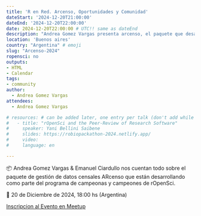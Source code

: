 ```yaml
---
title: 'R en Red. Arcenso, Oportunidades y Comunidad'
dateStart: '2024-12-20T21:00:00'
dateEnd: '2024-12-20T22:00:00'
date: 2024-12-20T22:00:00 # UTC!! same as dateEnd
description: "Andrea Gomez Vargas presenta arcenso, el paquete que desarrollo durante el programa de campeones de rOpensci en un evento organizado junto con RenBaires y R-Ladies Buenos Aires"
location: 'Buenos aires'
country: "Argentina" # emoji
slug: "Arcenso-2024"
ropensci: no
outputs: 
- HTML
- Calendar 
tags: 
- community
author:
  - Andrea Gomez Vargas
attendees:
  - Andrea Gomez Vargas

# resources: # can be added later, one entry per talk (don't add while still empty, add once there are resources)
#   - title: "rOpenSci and the Peer-Review of Research Software"
#     speaker: Yani Bellini Saibene
#     slides: https://robiopackathon-2024.netlify.app/ 
#     video: 
#     language: en

---
```


📦 Andrea Gomez Vargas & Emanuel Ciardullo nos cuentan todo sobre el paquete de gestión de 
datos censales ARcenso que están desarrollando como parte del programa de campeonas y 
campeones de rOpenSci.

📅 20 de Diciembre de 2024, 18:00 hs (Argentina)

[Inscripcion al Evento en Meetup](https://www.meetup.com/es-ES/renbaires/events/304935866/)